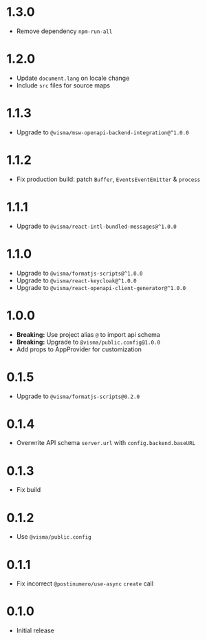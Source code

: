 # 1.3.0

- Remove dependency `npm-run-all`

# 1.2.0

- Update `document.lang` on locale change
- Include `src` files for source maps

# 1.1.3

- Upgrade to `@visma/msw-openapi-backend-integration@^1.0.0`

# 1.1.2

- Fix production build: patch `Buffer`, `EventsEventEmitter` & `process`

# 1.1.1

- Upgrade to `@visma/react-intl-bundled-messages@^1.0.0`

# 1.1.0

- Upgrade to `@visma/formatjs-scripts@^1.0.0`
- Upgrade to `@visma/react-keycloak@^1.0.0`
- Upgrade to `@visma/react-openapi-client-generator@^1.0.0`

# 1.0.0

- **Breaking:** Use project alias `@` to import api schema
- **Breaking:** Upgrade to `@visma/public.config@1.0.0`
- Add props to AppProvider for customization

# 0.1.5

- Upgrade to `@visma/formatjs-scripts@0.2.0`

# 0.1.4

- Overwrite API schema `server.url` with `config.backend.baseURL`

# 0.1.3

- Fix build

# 0.1.2

- Use `@visma/public.config`

# 0.1.1

- Fix incorrect `@postinumero/use-async` `create` call

# 0.1.0

- Initial release
